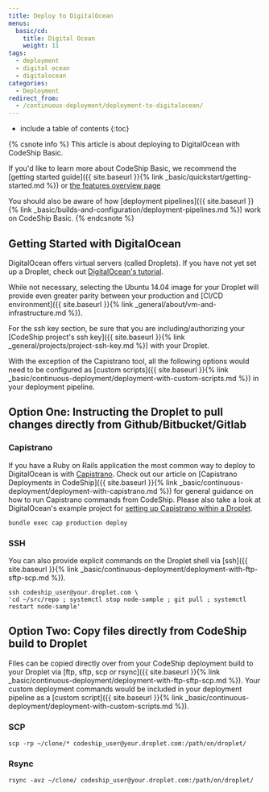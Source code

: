 ```yaml
---
title: Deploy to DigitalOcean
menus:
  basic/cd:
    title: Digital Ocean
    weight: 11
tags:
  - deployment
  - digital ocean
  - digitalocean
categories:
  - Deployment 
redirect_from:
  - /continuous-deployment/deployment-to-digitalocean/
---
```


* include a table of contents
{:toc}

{% csnote info %}
This article is about deploying to DigitalOcean with CodeShip Basic.

If you'd like to learn more about CodeShip Basic, we recommend the [getting started guide]({{ site.baseurl }}{% link _basic/quickstart/getting-started.md %}) or [the features overview page](https://codeship.com/features/basic)

You should also be aware of how [deployment pipelines]({{ site.baseurl }}{% link _basic/builds-and-configuration/deployment-pipelines.md %}) work on CodeShip Basic.
{% endcsnote %}

## Getting Started with DigitalOcean

DigitalOcean offers virtual servers (called Droplets). If you have not yet set up a Droplet, check out [DigitalOcean's tutorial](https://www.digitalocean.com/docs/droplets/quickstart/).

While not necessary, selecting the Ubuntu 14.04 image for your Droplet will provide even greater parity between your production and [CI/CD environment]({{ site.baseurl }}{% link _general/about/vm-and-infrastructure.md %}).

For the ssh key section, be sure that you are including/authorizing your [CodeShip project's ssh key]({{ site.baseurl }}{% link _general/projects/project-ssh-key.md %}) with your Droplet.

With the exception of the Capistrano tool, all the following options would need to be configured as [custom scripts]({{ site.baseurl }}{% link _basic/continuous-deployment/deployment-with-custom-scripts.md %}) in your deployment pipeline.

## Option One: Instructing the Droplet to pull changes directly from Github/Bitbucket/Gitlab

### Capistrano

If you have a Ruby on Rails application the most common way to deploy to DigitalOcean is with [Capistrano](https://capistranorb.com/).
Check out our article on [Capistrano Deployments in CodeShip]({{ site.baseurl }}{% link _basic/continuous-deployment/deployment-with-capistrano.md %}) for general guidance on how to run Capistrano commands from CodeShip. Please also take a look at DigitalOcean's example project for [setting up Capistrano within a Droplet](https://www.digitalocean.com/community/tutorials/deploying-a-rails-app-on-ubuntu-14-04-with-capistrano-nginx-and-puma).

```shell
bundle exec cap production deploy
```

### SSH

You can also provide explicit commands on the Droplet shell via [ssh]({{ site.baseurl }}{% link _basic/continuous-deployment/deployment-with-ftp-sftp-scp.md %}).

```shell
ssh codeship_user@your.droplet.com \
'cd ~/src/repo ; systemctl stop node-sample ; git pull ; systemctl restart node-sample'
```

## Option Two: Copy files directly from CodeShip build to Droplet

Files can be copied directly over from your CodeShip deployment build to your Droplet via [ftp, sftp, scp or rsync]({{ site.baseurl }}{% link _basic/continuous-deployment/deployment-with-ftp-sftp-scp.md %}). Your custom deployment commands would be included in your deployment pipeline as a [custom script]({{ site.baseurl }}{% link _basic/continuous-deployment/deployment-with-custom-scripts.md %}).

### SCP

```shell
scp -rp ~/clone/* codeship_user@your.droplet.com:/path/on/droplet/
```

### Rsync

```shell
rsync -avz ~/clone/ codeship_user@your.droplet.com:/path/on/droplet/
```
